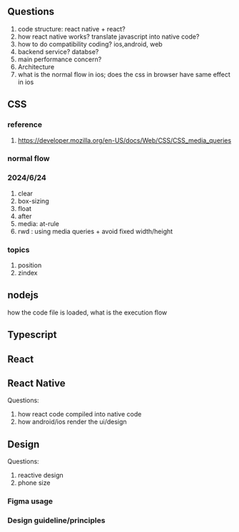## Questions 
1. code structure: react native + react?
2. how react native works? translate javascript into native code? 
3. how to do compatibility coding? ios,android, web
4. backend service? databse?
5. main performance concern?
6. Architecture
7. what is the normal flow in ios; does the css in browser have same effect in ios


## CSS
### reference
1. https://developer.mozilla.org/en-US/docs/Web/CSS/CSS_media_queries
### normal flow
### 2024/6/24
1. clear
2. box-sizing
3. float
4. after
5. media: at-rule 
6. rwd : using media queries + avoid fixed width/height

### topics
1. position
2. zindex


## nodejs
how the code file is loaded, what is the execution flow

## Typescript

## React


## React Native
Questions:
1. how react code compiled into native code
2. how android/ios render the ui/design

## Design
Questions:
1. reactive design
2. phone size

### Figma usage

### Design guideline/principles

